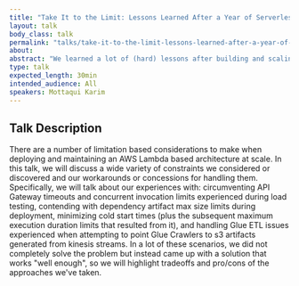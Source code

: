 ```yaml
---
title: "Take It to the Limit: Lessons Learned After a Year of Serverless in Production"
layout: talk
body_class: talk
permalink: "talks/take-it-to-the-limit-lessons-learned-after-a-year-of-serverless-in-production"
about: 
abstract: "We learned a lot of (hard) lessons after building and scaling a fully featured product on serverless infrastructure. IN this talk, we recount some of the problems encountered and how we solved each of them to maintain stability in a production environment."
type: talk
expected_length: 30min
intended_audience: All
speakers: Mottaqui Karim
---
```


## Talk Description
There are a number of limitation based considerations to make when deploying and maintaining an AWS Lambda based architecture at scale. In this talk, we will discuss a wide variety of constraints we considered or discovered and our workarounds or concessions for handling them. Specifically, we will talk about our experiences with: circumventing API Gateway timeouts and concurrent invocation limits experienced during load testing, contending with dependency artifact max size limits during deployment, minimizing cold start times (plus the subsequent maximum execution duration limits that resulted from it), and handling Glue ETL issues experienced when attempting to point Glue Crawlers to s3 artifacts generated from kinesis streams. In a lot of these scenarios, we did not completely solve the problem but instead came up with a solution that works "well enough", so we will highlight tradeoffs and pro/cons of the approaches we've taken.


    